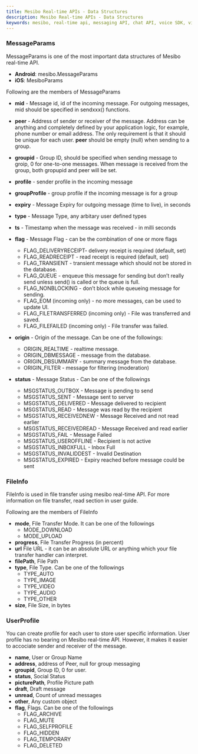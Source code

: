 ```yaml
---
title: Mesibo Real-time APIs - Data Structures
description: Mesibo Real-time APIs - Data Structures
keywords: mesibo, real-time api, messaging API, chat API, voice SDK, video SDK
---
```

### MessageParams
MessageParams is one of the most important data structures of Mesibo real-time API.

- **Android**: mesibo.MessageParams
- **iOS**: MesiboParams

Following are the members of MessageParams

- **mid** - Message id, id of the incoming message. For outgoing messages, mid should be specified in sendxxx() functions.
- **peer** - Address of sender or receiver of the message. Address can be anything and completely defined by your application logic, for example, phone number or email address. The only requirement is that it should be unique for each user. **peer** should be  empty (null) when sending to a group.
- **groupid** - Group ID, should be specified when sending message to groip, 0 for one-to-one messages. When message is received from the group, both gropupid and peer will be set.                           
- **profile** - sender profile in the incoming message
- **groupProfile** - group profile if the incoming message is for a group
- **expiry** - Message Expiry for outgoing message (time to live), in seconds                         
- **type** - Message Type, any arbitary user defined types
- **ts**  - Timestamp when the message was received - in milli seconds
- **flag** - Message Flag - can be the combination of one or more flags

  - FLAG_DELIVERYRECEIPT- delivery receipt is required (default, set)
  - FLAG_READRECEIPT - read receipt is required (default, set)
  - FLAG_TRANSIENT - transient message which should not be stored in the database.
  - FLAG_QUEUE - enqueue this message for sending but don’t really send unless send() is called or the queue is full.
  - FLAG_NONBLOCKING - don’t block while queueing message for sending.
  - FLAG_EOM (incoming only) - no more messages, can be used to update UI.
  - FLAG_FILETRANSFERRED (incoming only) - File was transferred and saved.
  - FLAG_FILEFAILED (incoming only) - File transfer was failed. 

- **origin** - Origin of the message. Can be one of the followings:
  - ORIGIN_REALTIME - realtime message.
  - ORIGIN_DBMESSAGE - message from the database.
  - ORIGIN_DBSUMMARY - summary message from the database.
  - ORIGIN_FILTER - message for filtering (moderation)

- **status** - Message Status - Can be one of the followings
  - MSGSTATUS_OUTBOX - Message is pending to send
  - MSGSTATUS_SENT - Message sent to server
  - MSGSTATUS_DELIVERED - Message delivered to recipient
  - MSGSTATUS_READ - Message was read by the recipient
  - MSGSTATUS_RECEIVEDNEW - Message Received and not read earlier
  - MSGSTATUS_RECEIVEDREAD - Message Received and read earlier
  - MSGSTATUS_FAIL - Message Failed
  - MSGSTATUS_USEROFFLINE - Recipient is not active
  - MSGSTATUS_INBOXFULL - Inbox Full
  - MSGSTATUS_INVALIDDEST - Invalid Destination
  - MSGSTATUS_EXPIRED - Expiry reached before message could be sent                          


### FileInfo
FileInfo is used in file transfer using mesibo real-time API. For more information on file transfer, read section in user guide.

Following are the members of FileInfo

- **mode**, File Transfer Mode. It can be one of the followings
  - MODE_DOWNLOAD
  - MODE_UPLOAD                           
- **progress**, File Transfer Progress (in percent)                          
- **url** File URL - it can be an absolute URL or anything which your file transfer handler can interpret.
- **filePath**, File Path
- **type**, File Type. Can be one of the followings
  - TYPE_AUTO
  - TYPE_IMAGE
  - TYPE_VIDEO
  - TYPE_AUDIO
  - TYPE_OTHER                           
- **size**, File Size, in bytes                          

### UserProfile
You can create profile for each user to store user specific information. User profile has no bearing on Mesibo real-time API. However, it makes it easier to accociate sender and receiver of the message. 

- **name**, User or Group Name                           
- **address**, address of Peer, null for group messaging 
- **groupid**, Group ID, 0 for user.                          
- **status**, Social Status                           
- **picturePath**, Profile Picture path                          
- **draft**, Draft message                           
- **unread**, Count of unread messages                         
- **other**, Any custom object                           
- **flag**, Flags. Can be one of the followings
  - FLAG_ARCHIVE
  - FLAG_MUTE
  - FLAG_SELFPROFILE
  - FLAG_HIDDEN
  - FLAG_TEMPORARY	
  - FLAG_DELETED


